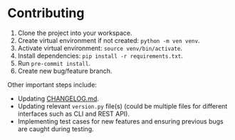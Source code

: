 # Contributing

1. Clone the project into your workspace.
2. Create virtual environment if not created: `python -m ven venv`.
3. Activate virtual environment: `source venv/bin/activate`.
4. Install dependencies: `pip install -r requirements.txt`.
5. Run `pre-commit install`.
6. Create new bug/feature branch.

Other important steps include:
- Updating [CHANGELOG.md](./CHANGELOG.md).
- Updating relevant `version.py` file(s) (could be multiple files for different
  interfaces such as CLI and REST API).
- Implementing test cases for new features and ensuring previous bugs are
  caught during testing.
